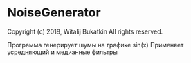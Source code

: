 # NoiseGenerator

Copyright (c) 2018, Witalij Bukatkin
All rights reserved.

Программа генерирует шумы на графике sin(x)
Применяет усредняющий и медианные фильтры
